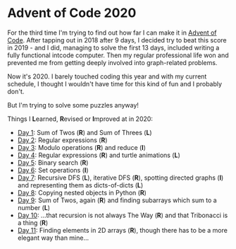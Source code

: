 # Advent of Code 2020

For the third time I'm trying to find out how far I can make it in [Advent of Code](https://adventofcode.com/2020/). After tapping out in 2018 after 9 days, I decided try to beat this score in 2019 - and I did, managing to solve the first 13 days, included writing a fully functional intcode computer. Then my regular professional life won and prevented me from getting deeply involved into graph-related problems.

Now it's 2020. I barely touched coding this year and with my current schedule, I thought I wouldn't have time for this kind of fun and I probably don't. 

But I'm trying to solve some puzzles anyway!

Things I **L**earned, **R**evised or **I**mproved at in 2020:

* [Day 1](01/d01.py): Sum of Twos (**R**) and Sum of Threes (**L**)
* [Day 2](02/d02.py): Regular expressions (**R**)
* [Day 3](03/d03.py): Modulo operations (**R**) and reduce (**I**)
* [Day 4](04/d04.py): Regular expressions (**R**) and turtle animations (**L**)
* [Day 5](05/d05.py): Binary search (**R**)
* [Day 6](06/d06.py): Set operations (**I**)
* [Day 7](07/d07.py): Recursive DFS (**L**), iterative DFS (**R**), spotting directed graphs (**I**) and representing them as dicts-of-dicts (**L**)
* [Day 8](08/d08.py): Copying nested objects in Python (**R**)
* [Day 9](09/d09.py): Sum of Twos, again (**R**) and finding subarrays which sum to a number (**L**)
* [Day 10](10/d10.py): ...that recursion is not always The Way (**R**) and that Tribonacci is a thing (**R**)
* [Day 11](11/d11.py): Finding elements in 2D arrays (**R**), though there has to be a more elegant way than mine...